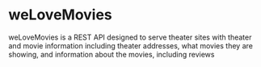 # weLoveMovies
weLoveMovies is a REST API designed to serve theater sites with theater and movie information including theater addresses, what movies they are showing, and information about the movies, including reviews
